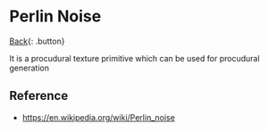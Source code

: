 # Perlin Noise

[Back](../../index.md){: .button}

It is a procudural texture primitive which can be used for procudural generation

## Reference

- https://en.wikipedia.org/wiki/Perlin_noise
